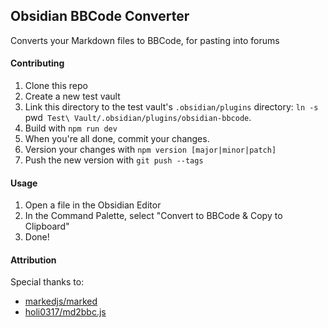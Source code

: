 ## Obsidian BBCode Converter

Converts your Markdown files to BBCode, for pasting into forums

#### Contributing

1. Clone this repo
2. Create a new test vault
3. Link this directory to the test vault's `.obsidian/plugins` directory: `ln -s `pwd` Test\ Vault/.obsidian/plugins/obsidian-bbcode`.
4. Build with `npm run dev`
5. When you're all done, commit your changes.
6. Version your changes with `npm version [major|minor|patch]`
7. Push the new version with `git push --tags`

#### Usage

1. Open a file in the Obsidian Editor
2. In the Command Palette, select "Convert to BBCode & Copy to Clipboard"
3. Done!

#### Attribution

Special thanks to:

-   [markedjs/marked](https://github.com/markedjs/marked)
-   [holi0317/md2bbc.js](https://github.com/holi0317/md2bbc.js)
